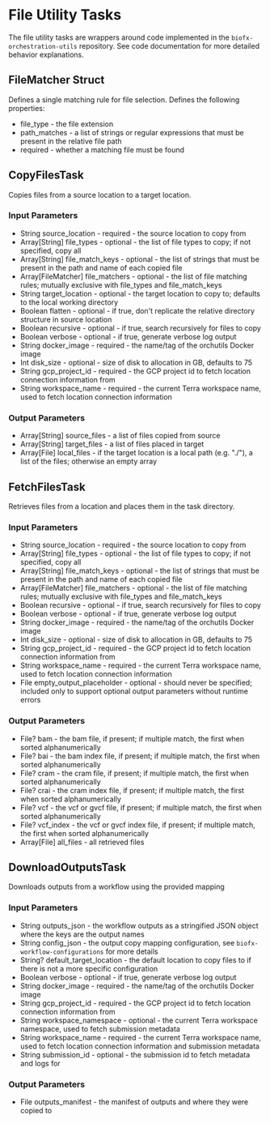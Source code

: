 # File Utility Tasks
The file utility tasks are wrappers around code implemented in the `biofx-orchestration-utils` repository.
See code documentation for more detailed behavior explanations.

## FileMatcher Struct
Defines a single matching rule for file selection.  Defines the following properties:
* file_type - the file extension
* path_matches - a list of strings or regular expressions that must be present in the relative file path
* required - whether a matching file must be found

## CopyFilesTask
Copies files from a source location to a target location.

### Input Parameters
* String source_location - required - the source location to copy from
* Array[String] file_types - optional - the list of file types to copy; if not specified, copy all
* Array[String] file_match_keys - optional - the list of strings that must be present in the path and name of each copied file
* Array[FileMatcher] file_matchers - optional - the list of file matching rules; mutually exclusive with file_types and file_match_keys
* String target_location - optional - the target location to copy to; defaults to the local working directory
* Boolean flatten - optional - if true, don't replicate the relative directory structure in source location
* Boolean recursive - optional - if true, search recursively for files to copy
* Boolean verbose - optional - if true, generate verbose log output
* String docker_image - required - the name/tag of the orchutils Docker image
* Int disk_size - optional - size of disk to allocation in GB, defaults to 75
* String gcp_project_id - required - the GCP project id to fetch location connection information from
* String workspace_name - required - the current Terra workspace name, used to fetch location connection information

### Output Parameters
* Array[String] source_files - a list of files copied from source
* Array[String] target_files - a list of files placed in target
* Array[File] local_files - if the target location is a local path (e.g. "./"), a list of the files; otherwise an empty array

## FetchFilesTask
Retrieves files from a location and places them in the task directory.

### Input Parameters
* String source_location - required - the source location to copy from
* Array[String] file_types - optional - the list of file types to copy; if not specified, copy all
* Array[String] file_match_keys - optional - the list of strings that must be present in the path and name of each copied file
* Array[FileMatcher] file_matchers - optional - the list of file matching rules; mutually exclusive with file_types and file_match_keys
* Boolean recursive - optional - if true, search recursively for files to copy
* Boolean verbose - optional - if true, generate verbose log output
* String docker_image - required - the name/tag of the orchutils Docker image
* Int disk_size - optional - size of disk to allocation in GB, defaults to 75
* String gcp_project_id - required - the GCP project id to fetch location connection information from
* String workspace_name - required - the current Terra workspace name, used to fetch location connection information
* File empty_output_placeholder - optional - should never be specified; included only to support optional output parameters without runtime errors

### Output Parameters
* File? bam - the bam file, if present; if multiple match, the first when sorted alphanumerically
* File? bai - the bam index file, if present; if multiple match, the first when sorted alphanumerically
* File? cram - the cram file, if present; if multiple match, the first when sorted alphanumerically
* File? crai - the cram index file, if present; if multiple match, the first when sorted alphanumerically
* File? vcf - the vcf or gvcf file, if present; if multiple match, the first when sorted alphanumerically
* File? vcf_index - the vcf or gvcf index file, if present; if multiple match, the first when sorted alphanumerically
* Array[File] all_files - all retrieved files

## DownloadOutputsTask
Downloads outputs from a workflow using the provided mapping

### Input Parameters
* String outputs_json - the workflow outputs as a stringified JSON object where the keys are the output names
* String config_json - the output copy mapping configuration, see `biofx-workflow-configurations` for more details
* String? default_target_location - the default location to copy files to if there is not a more specific configuration
* Boolean verbose - optional - if true, generate verbose log output
* String docker_image - required - the name/tag of the orchutils Docker image
* String gcp_project_id - required - the GCP project id to fetch location connection information from
* String workspace_namespace - optional - the current Terra workspace namespace, used to fetch submission metadata
* String workspace_name - required - the current Terra workspace name, used to fetch location connection information and submission metadata
* String submission_id - optional - the submission id to fetch metadata and logs for

### Output Parameters
* File outputs_manifest - the manifest of outputs and where they were copied to

